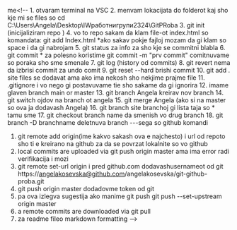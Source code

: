 me<!-- 1. otvaram terminal na VSC
2. menvam lokacijata do folderot kaj sho kje mi se files so cd C:\Users\Angela\Desktop\IWработнигрупи2324\GitPRoba
3. git init (inicijaliziram repo )
4. vo to repo sakam da klam file-ot index.html so komandata:
git add Index.html
*ako sakav pokje fajloj mozam da gi klam so space i da gi nabrojam 
5. git status za info za sho kje se commitni blabla
6. git commit * za polesno koristime git commit -m "prv commit" comitnuvame so poraka sho sme smenale 
7. git log (history od commits)
8. git revert <id>  nema da izbrisi commit za undo comit
9. git reset --hard brishi commit 
10. git add .  site files se dodavat ama ako ima nekosh sho nekjime prajme file
11. .gitignore i vo nego gi postavuvame tie sho sakame da gi ignorira 
12. imame glaven branch main or master
13. git branch Angela kreirav nov branch
14. git switch  ojdov na branch ot angela
15. git merge Angela (ako si na master so ova ja dodavash Angela)
16. git branch site branchoj gi lista taja so * tamu sme
17. git checkout branch name da smenish vo drug branch
18. git branch -D branchname deletnuva branch
---sega so github komandi
1. git remote add origin(ime kakvo sakash ova e najchesto) i url od repoto sho ti e kreirano na github za da se povrzat lokalnite so vo github
2. local commits are uploaded via git push origin master
ama ima error radi verifikacija i mozi
3. git remote set-url origin i pred github.com dodavashusernameot od git https://angelakosevska@github.com/angelakosevska/git-github-proba.git
4. git push origin master dodadovme token od git
5. pa ova izlegva sugestija ako manime git push git push --set-upstream origin master
4. a remote commits are downloaded via git pull
5. za readme fileo markdown formatting
-->
